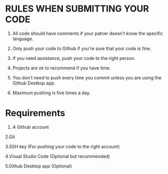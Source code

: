 # RULES WHEN SUBMITTING YOUR CODE

1. All code should have comments if your patner doesn't know the specific language.

2. Only push your code to Github if you're sure that your code is fine.

3. If you need assistance, push your code to the right person.

4. Projects are ok to recommend if you have time.

5. You don't need to push every time you commit unless you are using the Github Destkop app.

6. Maximum pushing is five times a day.

# Requirements

1. A Github account

2.Git

3.SSH key (For pushing your code to the right account)

4.Visual Studio Code (Optional but recommended)

5.Github Desktop app (Optional)
